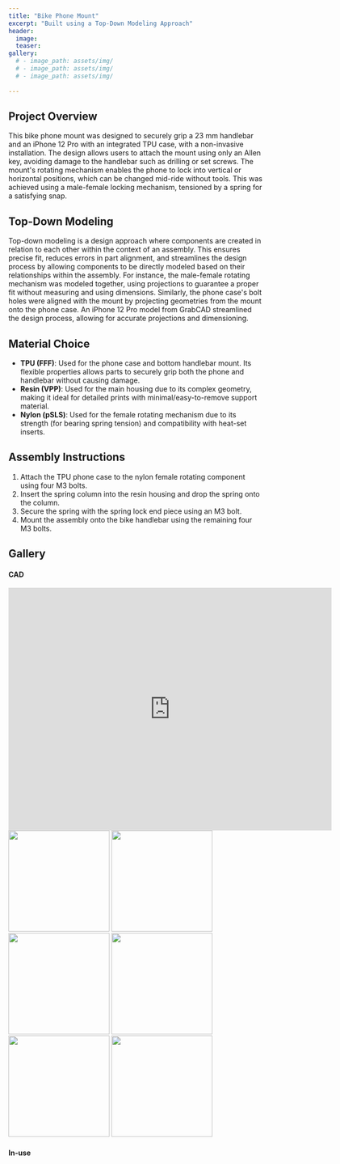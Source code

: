 ```yaml
---
title: "Bike Phone Mount"
excerpt: "Built using a Top-Down Modeling Approach"
header:
  image: 
  teaser: 
gallery: 
  # - image_path: assets/img/
  # - image_path: assets/img/
  # - image_path: assets/img/
   
---
```


## Project Overview

This bike phone mount was designed to securely grip a 23 mm handlebar and an iPhone 12 Pro with an integrated TPU case, with a non-invasive installation. The design allows users to attach the mount using only an Allen key, avoiding damage to the handlebar such as drilling or set screws. The mount's rotating mechanism enables the phone to lock into vertical or horizontal positions, which can be changed mid-ride without tools. This was achieved using a male-female locking mechanism, tensioned by a spring for a satisfying snap.

## Top-Down Modeling

Top-down modeling is a design approach where components are created in relation to each other within the context of an assembly. This ensures precise fit, reduces errors in part alignment, and streamlines the design process by allowing components to be directly modeled based on their relationships within the assembly. For instance, the male-female rotating mechanism was modeled together, using projections to guarantee a proper fit without measuring and using dimensions. Similarly, the phone case's bolt holes were aligned with the mount by projecting geometries from the mount onto the phone case. An iPhone 12 Pro model from GrabCAD streamlined the design process, allowing for accurate projections and dimensioning.

## Material Choice

- **TPU (FFF)**: Used for the phone case and bottom handlebar mount. Its flexible properties allows parts to securely grip both the phone and handlebar without causing damage.
- **Resin (VPP)**: Used for the main housing due to its complex geometry, making it ideal for detailed prints with minimal/easy-to-remove support material.
- **Nylon (pSLS)**: Used for the female rotating mechanism due to its strength (for bearing spring tension) and compatibility with heat-set inserts.

## Assembly Instructions

1. Attach the TPU phone case to the nylon female rotating component using four M3 bolts.
2. Insert the spring column into the resin housing and drop the spring onto the column.
3. Secure the spring with the spring lock end piece using an M3 bolt.
4. Mount the assembly onto the bike handlebar using the remaining four M3 bolts.

## Gallery

#### CAD

<iframe src="https://vanderbilt643.autodesk360.com/shares/public/SH286ddQT78850c0d8a45becb84638a70c26?mode=embed" width="640" height="480" allowfullscreen="true" webkitallowfullscreen="true" mozallowfullscreen="true"  frameborder="0"></iframe>

<span>
  <img src="assets/img/mount-1" width="200"/>
  <img src="assets/img/mount-2" width="200"/>
  <img src="assets/img/mount-3" width="200"/>
</span>

<span>
  <img src="assets/img/mount-4" width="200"/>
  <img src="assets/img/mount-5" width="200"/>
  <img src="assets/img/mount-6" width="200"/>
</span>

#### In-use





